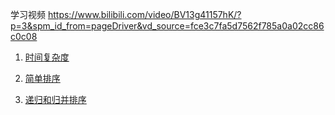 学习视频
https://www.bilibili.com/video/BV13g41157hK/?p=3&spm_id_from=pageDriver&vd_source=fce3c7fa5d7562f785a0a02cc86c0c08

1. [时间复杂度](./0.时间复杂度/index.md)

2. [简单排序](./1.排序/Simple/index.md)

3. [递归和归并排序](./1.排序/NlogN/index.md)